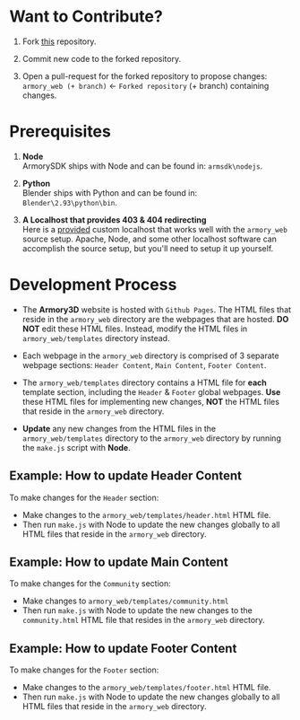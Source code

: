 # Want to Contribute?

1. Fork [this](https://www.github.com/armory3d/armory_web) repository.

2. Commit new code to the forked repository.

3. Open a pull-request for the forked repository to propose changes:<br />
`armory_web (+ branch)` <- `Forked repository` (+ branch) containing changes.

# Prerequisites

1. **Node**<br />
ArmorySDK ships with Node and can be found in:
`armsdk\nodejs`.

2. **Python**<br />
Blender ships with Python and can be found in:
`Blender\2.93\python\bin`.

3. **A Localhost that provides 403 & 404 redirecting**<br />
Here is a [provided](https://github.com/rpaladin/armory_web_python_localhost) custom localhost that works well with the `armory_web` source setup. Apache, Node, and some other localhost software can accomplish the source setup, but you'll need to setup it up yourself.

# Development Process

* The **Armory3D** website is hosted with `Github Pages`. The HTML files that reside in the `armory_web` directory are the webpages that are hosted. **DO NOT** edit these HTML files. Instead, modify the HTML files in `armory_web/templates` directory instead.

* Each webpage in the `armory_web` directory is comprised of 3 separate webpage sections: `Header Content`, `Main Content`, `Footer Content`.

*  The `armory_web/templates` directory contains a HTML file for **each** template section, including the `Header` & `Footer` global webpages. **Use** these HTML files for implementing new changes, **NOT** the HTML files that reside in the `armory_web` directory.

* **Update** any new changes from the HTML files in the `armory_web/templates` directory to the `armory_web` directory by running the `make.js` script with **Node**.

## Example: How to update Header Content

To make changes for the `Header` section:

* Make changes to the `armory_web/templates/header.html` HTML file.
* Then run `make.js` with Node to update the new changes globally to all HTML files that reside in the `armory_web` directory.

## Example: How to update Main Content

To make changes for the `Community` section:

* Make changes to `armory_web/templates/community.html`
* Then run `make.js` with Node to update the new changes to the `community.html` HTML file that resides in the `armory_web` directory.

## Example: How to update Footer Content

To make changes for the `Footer` section:

* Make changes to the `armory_web/templates/footer.html` HTML file.
* Then run `make.js` with Node to update the new changes globally to all HTML files that reside in the `armory_web` directory.
